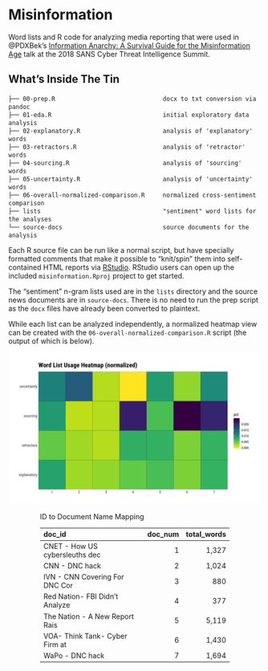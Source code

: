 
# Misinformation

Word lists and R code for analyzing media reporting that were used in
@PDXBek’s [Information Anarchy: A Survival Guide for the Misinformation
Age](https://www.sans.org/event/cyber-threat-intelligence-summit-2018/summit-agenda)
talk at the 2018 SANS Cyber Threat Intelligence
    Summit.

## What’s Inside The Tin

    ├── 00-prep.R                              docx to txt conversion via pandoc
    ├── 01-eda.R                               initial exploratory data analysis
    ├── 02-explanatory.R                       analysis of 'explanatory' words
    ├── 03-retractors.R                        analysis of 'retractor' words
    ├── 04-sourcing.R                          analysis of 'sourcing' words
    ├── 05-uncertainty.R                       analysis of 'uncertainty' words
    ├── 06-overall-normalized-comparison.R     normalized cross-sentiment comparison
    ├── lists                                  "sentiment" word lists for the analyses
    └── source-docs                            source documents for the analysis

Each R source file can be run like a normal script, but have specially
formatted comments that make it possible to “knit/spin” them into
self-contained HTML reports via [RStudio](https://www.rstudio.com/).
RStudio users can open up the included `misinformation.Rproj` project to
get started.

The “sentiment” n-gram lists used are in the `lists` directory and the
source news documents are in `source-docs`. There is no need to run the
prep script as the `docx` files have already been converted to
plaintext.

While each list can be analyzed independently, a normalized heatmap view
can be created with the `06-overall-normalized-comparison.R` script (the
output of which is below).

<img src="README_files/figure-gfm/overall_heatmap-1.png" width="960" />

<div style="margin:auto; width:75%">

ID to Document Name Mapping

| doc\_id                        | doc\_num | total\_words |
| :----------------------------- | -------: | -----------: |
| CNET - How US cybersleuths dec |        1 |        1,327 |
| CNN - DNC hack                 |        2 |        1,024 |
| IVN - CNN Covering For DNC Cor |        3 |          880 |
| Red Nation- FBI Didn’t Analyze |        4 |          377 |
| The Nation - A New Report Rais |        5 |        5,119 |
| VOA- Think Tank- Cyber Firm at |        6 |        1,430 |
| WaPo - DNC hack                |        7 |        1,694 |

</div>
